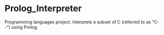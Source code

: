 # Prolog_Interpreter
Programming languages project. Interprets a subset of C (referred to as "C--") using Prolog
